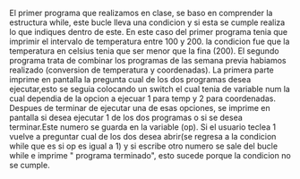 El primer programa que realizamos en clase, se baso en comprender la estructura while, este bucle lleva una condicion y si esta se cumple realiza lo que indiques dentro de este. En este caso del primer programa tenia que imprimir el intervalo de temperatura entre 100 y 200. la condicion fue que la temperatura en celsius tenia que ser menor que la fina (200).
El segundo programa trata de combinar los programas de las semana previa habiamos realizado (conversion de temperatura y coordenadas). La primera parte imprime en pantalla la  pregunta cual de los dos programas desea ejecutar,esto se seguia colocando un switch el cual tenia de variable num la cual dependia de la opcion a ejecuar 1 para temp y 2 para coordenadas. Despues de terminar de ejecutar una de esas opciones, se imprime en pantalla si desea ejecutar 1 de los dos programas o si se desea terminar.Este numero se guarda en la variable (op). Si el usuario teclea 1 vuelve a preguntar cual de los dos desea abrir(se regresa a la condicion while que es si op es igual a 1) y si escribe otro numero se sale del bucle while e imprime " programa terminado", esto sucede porque la condicion no se cumple.
